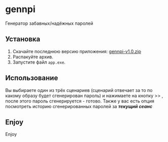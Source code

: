# gennpi
Генератор забавных/надёжных паролей

## Установка

1. Скачайте последнюю версию приложения: [gennpi-v1.0.zip](releases/gennpi-v1.0.zip)
2. Распакуйте архив.
3. Запустите файл `app.exe`.

## Использование

Вы выбираете один из трёх сценариев (сценарий отвечает за то по какому образу будет сгенерирован пароль) и нажимаете на кнопку >> , после этого пароль сгенерируется - готово.
Также у вас есть опция посмотреть историю сгенерированных паролей за ***текущий сеанс***

## Enjoy

Enjoy

